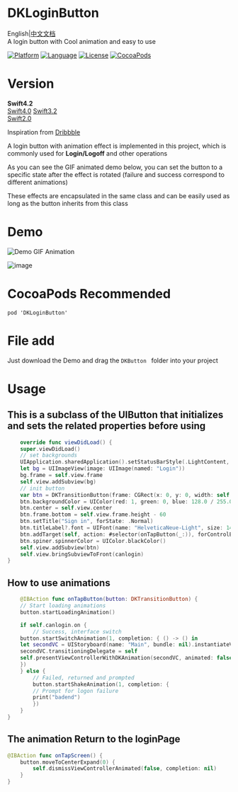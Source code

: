 
DKLoginButton
======
English|[中文文档](https://github.com/DKJone/DKLoginButton/blob/master/README_cn.md)   
A login button with Cool animation and easy to use

[![Platform](http://img.shields.io/badge/platform-ios-blue.svg?style=flat
)](https://developer.apple.com/iphone/index.action)
[![Language](http://img.shields.io/badge/language-swift-brightgreen.svg?style=flat
)](https://developer.apple.com/swift)
[![License](http://img.shields.io/badge/license-MIT-lightgrey.svg?style=flat
)](http://mit-license.org)
[![CocoaPods](https://img.shields.io/cocoapods/v/TKSubmitTransition.svg)]()

# Version
**Swift4.2**  
[Swift4.0](https://github.com/DKJone/DKLoginButton/tree/swift4)
[Swift3.2](https://github.com/DKJone/DKLoginButton/tree/swift3.2)  
[Swift2.0](https://github.com/DKJone/DKLoginButton/tree/swift2.0)  

Inspiration from [Dribbble](https://dribbble.com/shots/1945593-Login-Home-Screen)  

A login button with animation effect is implemented in this project, which is commonly used for **Login/Logoff** and other operations

As you can see the GIF animated demo below, you can set the button to a specific state after the effect is rotated (failure and success correspond to different animations)

These effects are encapsulated in the same class and can be easily used as long as the button inherits from this class


# Demo
![Demo GIF Animation](https://d13yacurqjgara.cloudfront.net/users/62319/screenshots/1945593/shot.gif "Demo GIF Animation")

![image](https://raw.githubusercontent.com/wwdc14/TKSubmitTransitionObjective-C/master/Demo.gif)
# CocoaPods Recommended
	pod 'DKLoginButton'
# File add
Just download the Demo and drag the `DKButton ` folder into your project
# Usage

## This is a subclass of the UIButton  that initializes and sets the related properties before using

``` swift
	override func viewDidLoad() {
	super.viewDidLoad()
	// set backgrounds
	UIApplication.sharedApplication().setStatusBarStyle(.LightContent, animated: false)
	let bg = UIImageView(image: UIImage(named: "Login"))
	bg.frame = self.view.frame
	self.view.addSubview(bg)
	// init button
	var btn = DKTransitionButton(frame: CGRect(x: 0, y: 0, width: self.view.frame.size.width - 64, height: 44))
	btn.backgroundColor = UIColor(red: 1, green: 0, blue: 128.0 / 255.0, alpha: 1)
	btn.center = self.view.center
	btn.frame.bottom = self.view.frame.height - 60
	btn.setTitle("Sign in", forState: .Normal)
	btn.titleLabel?.font = UIFont(name: "HelveticaNeue-Light", size: 14)
	btn.addTarget(self, action: #selector(onTapButton(_:)), forControlEvents: UIControlEvents.TouchUpInside)
	btn.spiner.spinnerColor = UIColor.blackColor()
	self.view.addSubview(btn)
	self.view.bringSubviewToFront(canlogin)
}
```

## How to use animations
``` swift
	@IBAction func onTapButton(button: DKTransitionButton) {
	// Start loading animations
	button.startLoadingAnimation()

	if self.canlogin.on {
	    // Success, interface switch
	button.startSwitchAnimation(1, completion: { () -> () in
	let secondVC = UIStoryboard(name: "Main", bundle: nil).instantiateViewControllerWithIdentifier("SecondViewController")
	secondVC.transitioningDelegate = self
	self.presentViewControllerWithDKAnimation(secondVC, animated: false, completion: nil)
	})
	} else {
    	// Failed, returned and prompted
	    button.startShakeAnimation(1, completion: {
	    // Prompt for logon failure
	    print("badend")
	    })
	}
}

```

## The animation Return to the loginPage

``` swift
@IBAction func onTapScreen() {
    button.moveToCenterExpand(0) {
	    self.dismissViewControllerAnimated(false, completion: nil)
	}
}
```


